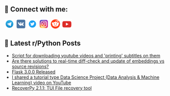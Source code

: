 ## 🔎 Connect with me:
[<img src="https://github.com/bullbesh/bullbesh/blob/main/images/Telegram.png" width="32" height="32" />](https://t.me/bullbesh)
[<img src="https://github.com/bullbesh/bullbesh/blob/main/images/VK.png" width="32" height="32" />](https://vk.com/bullbesh)
[<img src="https://github.com/bullbesh/bullbesh/blob/main/images/Twitter.png" width="32" height="32" />](https://twitter.com/bullbesh1)
[<img src="https://github.com/bullbesh/bullbesh/blob/main/images/Instagram.png" width="32" height="32" />](https://www.instagram.com/bullbesh)
[<img src="https://github.com/bullbesh/bullbesh/blob/main/images/Reddit.png" width="32" height="32" />](https://www.reddit.com/user/bullbesh)
[<img src="https://github.com/bullbesh/bullbesh/blob/main/images/YouTube.png" width="32" height="32" />](https://www.youtube.com/channel/UCtfjRs6uzgq5mfm8S06WTcg)

## 📕 Latest r/Python Posts
<!-- BLOG-POST-LIST:START -->
- [Script for downloading youtube videos and &#39;printing&#39; subtitles on them](https://www.reddit.com/r/Python/comments/16wa3w5/script_for_downloading_youtube_videos_and/)
- [Are there solutions to real-time diff-check and update of embeddings vs source revisions?](https://www.reddit.com/r/Python/comments/16w9wve/are_there_solutions_to_realtime_diffcheck_and/)
- [Flask 3.0.0 Released](https://www.reddit.com/r/Python/comments/16w97i6/flask_300_released/)
- [I shared a tutorial type Data Science Project &lpar;Data Analysis &amp; Machine Learning&rpar; video on YouTube](https://www.reddit.com/r/Python/comments/16w96iz/i_shared_a_tutorial_type_data_science_project/)
- [RecoverPy 2.1.1: TUI File recovery tool](https://www.reddit.com/r/Python/comments/16w90kc/recoverpy_211_tui_file_recovery_tool/)
<!-- BLOG-POST-LIST:END -->
